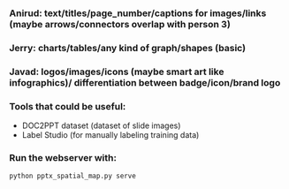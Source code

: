 ### Anirud: text/titles/page_number/captions for images/links (maybe arrows/connectors overlap with person 3)

### Jerry: charts/tables/any kind of graph/shapes (basic)

### Javad: logos/images/icons (maybe smart art like infographics)/ differentiation between badge/icon/brand logo


### Tools that could be useful:
- DOC2PPT dataset (dataset of slide images)
- Label Studio (for manually labeling training data)


### Run the webserver with:
```bash
python pptx_spatial_map.py serve
```
